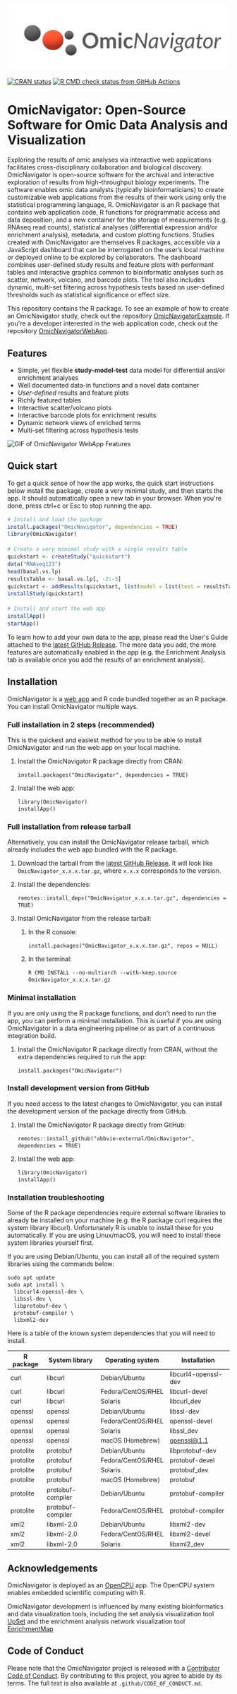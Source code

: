 <img src="man/figures/omicnavigator-dark-text.png"/>

[![CRAN status](https://www.r-pkg.org/badges/version/OmicNavigator)](https://cran.r-project.org/package=OmicNavigator)
[![R CMD check status from GitHub Actions](https://github.com/abbvie-external/OmicNavigator/workflows/Comprehensive%20test/badge.svg)](https://github.com/abbvie-external/OmicNavigator/actions/workflows/comprehensive.yml)

# OmicNavigator: Open-Source Software for Omic Data Analysis and Visualization 

Exploring the results of omic analyses via interactive web applications
facilitates cross-disciplinary collaboration and biological discovery.
OmicNavigator is open-source software for the archival and interactive
exploration of results from high-throughput biology experiments. The software
enables omic data analysts (typically bioinformaticians) to create customizable
web applications from the results of their work using only the statistical
programming language, R. OmicNavigator is an R package that contains
web application code, R functions for programmatic access and data deposition,
and a new container for the storage of measurements (e.g. RNAseq read counts),
statistical analyses (differential expression and/or enrichment analysis),
metadata, and custom plotting functions. Studies created with OmicNavigator are
themselves R packages, accessible via a JavaScript dashboard that can be
interrogated on the user’s local machine or deployed online to be explored by
collaborators. The dashboard combines user-defined study results and feature
plots with performant tables and interactive graphics common to bioinformatic
analyses such as scatter, network, volcano, and barcode plots. The tool also
includes dynamic, multi-set filtering across hypothesis tests based on
user-defined thresholds such as statistical significance or effect size.

This repository contains the R package. To see an example of how to create an
OmicNavigator study, check out the repository [OmicNavigatorExample][]. If
you're a developer interested in the web application code, check out the
repository [OmicNavigatorWebApp][].

[OmicNavigatorWebApp]: https://github.com/abbvie-external/OmicNavigatorWebApp
[OmicNavigatorExample]: https://github.com/abbvie-external/OmicNavigatorExample

## Features

* Simple, yet flexible **study-model-test** data model for differential and/or enrichment analyses
* Well documented data-in functions and a novel data container
* _User-defined_ results and feature plots
* Richly featured tables
* Interactive scatter/volcano plots
* Interactive barcode plots for enrichment results
* Dynamic network views of enriched terms
* Multi-set filtering across hypothesis tests

![](./inst/OmicNavigator.gif "GIF of OmicNavigator WebApp Features")

## Quick start

To get a quick sense of how the app works, the quick start instructions below
install the package, create a very minimal study, and then starts the app. It
should automatically open a new tab in your browser. When you're done, press
ctrl+c or Esc to stop running the app.

```R
# Install and load the package
install.packages("OmicNavigator", dependencies = TRUE)
library(OmicNavigator)

# Create a very minimal study with a single results table
quickstart <- createStudy("quickstart")
data("RNAseq123")
head(basal.vs.lp)
resultsTable <- basal.vs.lp[, -2:-3]
quickstart <- addResults(quickstart, list(model = list(test = resultsTable)))
installStudy(quickstart)

# Install and start the web app
installApp()
startApp()
```

To learn how to add your own data to the app, please read the User's Guide
attached to the [latest GitHub Release][release-latest]. The more data you add,
the more features are automatically enabled in the app (e.g. the Enrichment
Analysis tab is available once you add the results of an enrichment analysis).

## Installation

OmicNavigator is a [web
app](https://github.com/abbvie-external/OmicNavigatorWebApp) and R code bundled
together as an R package. You can install OmicNavigator multiple ways.

### Full installation in 2 steps (recommended)

This is the quickest and easiest method for you to be able to install
OmicNavigator and run the web app on your local machine.

1. Install the OmicNavigator R package directly from CRAN:

    ```
    install.packages("OmicNavigator", dependencies = TRUE)
    ```

1. Install the web app:

    ```
    library(OmicNavigator)
    installApp()
    ```

### Full installation from release tarball

Alternatively, you can install the OmicNavigator release tarball, which already
includes the web app bundled with the R package.

1. Download the tarball from the [latest GitHub Release][release-latest]. It
will look like `OmicNavigator_x.x.x.tar.gz`, where `x.x.x` corresponds to the
version.

    [release-latest]: https://github.com/abbvie-external/OmicNavigator/releases/latest

1. Install the dependencies:

    ```
    remotes::install_deps("OmicNavigator_x.x.x.tar.gz", dependencies = TRUE)
    ```

1. Install OmicNavigator from the release tarball:

    1) In the R console:

        ```
        install.packages("OmicNavigator_x.x.x.tar.gz", repos = NULL)
        ```

    1) In the terminal:

        ```
        R CMD INSTALL --no-multiarch --with-keep.source OmicNavigator_x.x.x.tar.gz
        ```

### Minimal installation

If you are only using the R package functions, and don't need to run the app,
you can perform a minimal installation. This is useful if you are using
OmicNavigator in a data engineering pipeline or as part of a continuous
integration build.

1. Install the OmicNavigator R package directly from CRAN, without the extra
dependencies required to run the app:

    ```
    install.packages("OmicNavigator")
    ```

### Install development version from GitHub

If you need access to the latest changes to OmicNavigator, you can install the
development version of the package directly from GitHub.

1. Install the OmicNavigator R package directly from GitHub:

    ```
    remotes::install_github("abbvie-external/OmicNavigator", dependencies = TRUE)
    ```

1. Install the web app:

    ```
    library(OmicNavigator)
    installApp()
    ```

### Installation troubleshooting

Some of the R package dependencies require external software libraries to
already be installed on your machine (e.g. the R package curl requires the
system library libcurl). Unfortunately R is unable to install these for you
automatically. If you are using Linux/macOS, you will need to install these
system libraries yourself first.

If you are using Debian/Ubuntu, you can install all of the required system
libraries using the commands below:

```
sudo apt update
sudo apt install \
  libcurl4-openssl-dev \
  libssl-dev \
  libprotobuf-dev \
  protobuf-compiler \
  libxml2-dev
```

Here is a table of the known system dependencies that you will need to install.

R package | System library | Operating system | Installation
--------- | -------------- | ---------------- | ------------
curl | libcurl | Debian/Ubuntu | libcurl4-openssl-dev
curl | libcurl | Fedora/CentOS/RHEL | libcurl-devel
curl | libcurl | Solaris | libcurl_dev
openssl | openssl | Debian/Ubuntu | libssl-dev
openssl | openssl | Fedora/CentOS/RHEL | openssl-devel
openssl | openssl | Solaris | libssl_dev
openssl | openssl | macOS (Homebrew) | openssl@1.1
protolite | protobuf | Debian/Ubuntu | libprotobuf-dev
protolite | protobuf | Fedora/CentOS/RHEL | protobuf-devel
protolite | protobuf | Solaris | protobuf_dev
protolite | protobuf | macOS (Homebrew) | protobuf
protolite | protobuf-compiler | Debian/Ubuntu | protobuf-compiler
protolite | protobuf-compiler | Fedora/CentOS/RHEL | protobuf-compiler
xml2 | libxml-2.0 | Debian/Ubuntu | libxml2-dev
xml2 | libxml-2.0 | Fedora/CentOS/RHEL | libxml2-devel
xml2 | libxml-2.0 | Solaris | libxml2_dev

## Acknowledgements

OmicNavigator is deployed as an [OpenCPU](https://www.opencpu.org/ "OpenCPU") app. The OpenCPU system enables embedded scientific computing with R.

OmicNavigator development is influenced by many existing bioinformatics and data visualization tools, including the set analysis visualization tool [UpSet](https://github.com/VCG/upset "UpSet") and the enrichment analysis network visualization tool [EnrichmentMap](https://github.com/BaderLab/EnrichmentMapApp "EnrichmentMap")

## Code of Conduct

Please note that the OmicNavigator project is released with a [Contributor Code
of Conduct][coc]. By contributing to this project, you agree to abide by its
terms. The full text is also available at `.github/CODE_OF_CONDUCT.md`.

[coc]: https://contributor-covenant.org/version/2/0/CODE_OF_CONDUCT.html
